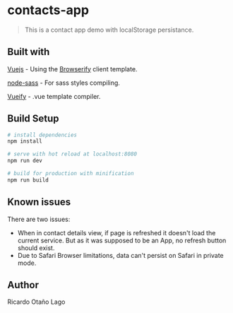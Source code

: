 # contacts-app

> This is a contact app demo with localStorage persistance. 

## Built with
[Vuejs](https://vuejs.org/) - Using the [Browserify](http://browserify.org/) client template.

[node-sass](https://github.com/sass/node-sass) - For sass styles compiling.

[Vueify](https://github.com/vuejs/vueify) - .vue template compiler.
 
## Build Setup

``` bash
# install dependencies
npm install

# serve with hot reload at localhost:8080
npm run dev

# build for production with minification
npm run build
```

## Known issues
There are two issues:
* When in contact details view, if page is refreshed it doesn't load the current service. But as it was supposed to be an App, no refresh button should exist.
* Due to Safari Browser limitations, data can't persist on Safari in private mode.

## Author
Ricardo Otaño Lago
